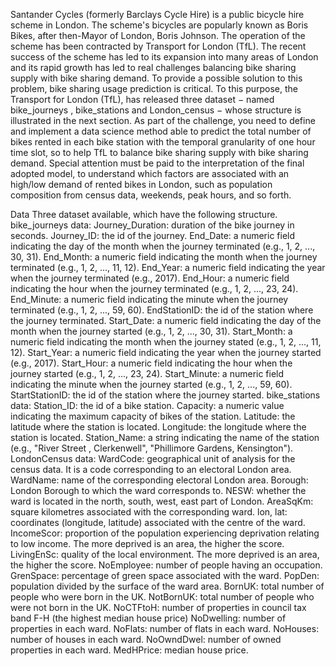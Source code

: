 Santander Cycles (formerly Barclays Cycle Hire) is a public bicycle hire scheme in London. The scheme's bicycles are popularly known as Boris Bikes, after then-Mayor of London, Boris Johnson. The operation of the scheme has been contracted by Transport for London (TfL). The recent success of the scheme has led to its expansion into many areas of London and its rapid growth has led to real challenges balancing bike sharing supply with bike sharing demand.
To provide a possible solution to this problem, bike sharing usage prediction is critical. To this purpose, the Transport for London (TfL), has released three dataset − named bike_journeys , bike_stations and London_census − whose structure is illustrated in the next section.
As part of the challenge, you need to define and implement a data science method able to predict the total number of bikes rented in each bike station with the temporal granularity of one hour time slot, so to help TfL to balance bike sharing supply with bike sharing demand.
Special attention must be paid to the interpretation of the final adopted model, to understand which factors are associated with an high/low demand of rented bikes in London, such as population composition from census data, weekends, peak hours, and so forth.
     
Data
Three dataset available, which have the following structure. bike_journeys data:
Journey_Duration: duration of the bike journey in seconds.
Journey_ID: the id of the journey.
End_Date: a numeric field indicating the day of the month when the journey terminated (e.g., 1, 2, ..., 30, 31).
End_Month: a numeric field indicating the month when the journey terminated (e.g., 1, 2, ..., 11, 12). End_Year: a numeric field indicating the year when the journey terminated (e.g., 2017).
End_Hour: a numeric field indicating the hour when the journey terminated (e.g., 1, 2, ..., 23, 24). End_Minute: a numeric field indicating the minute when the journey terminated (e.g., 1, 2, ..., 59, 60). EndStationID: the id of the station where the journey terminated.
Start_Date: a numeric field indicating the day of the month when the journey started (e.g., 1, 2, ..., 30, 31).
Start_Month: a numeric field indicating the month when the journey stated (e.g., 1, 2, ..., 11, 12). Start_Year: a numeric field indicating the year when the journey started (e.g., 2017).
Start_Hour: a numeric field indicating the hour when the journey started (e.g., 1, 2, ..., 23, 24). Start_Minute: a numeric field indicating the minute when the journey started (e.g., 1, 2, ..., 59, 60). StartStationID: the id of the station where the journey started.
bike_stations data:
Station_ID: the id of a bike station.
Capacity: a numeric value indicating the maximum capacity of bikes of the station.
Latitude: the latitude where the station is located.
Longitude: the longitude where the station is located.
Station_Name: a string indicating the name of the station (e.g., "River Street , Clerkenwell", "Phillimore Gardens, Kensington").
LondonCensus data:
WardCode: geographical unit of analysis for the census data. It is a code corresponding to an electoral London area.
WardName: name of the corresponding electoral London area.
Borough: London Borough to which the ward corresponds to.
NESW: whether the ward is located in the north, south, west, east part of London.
AreaSqKm: square kilometres associated with the corresponding ward.
lon, lat: coordinates (longitude, latitude) associated with the centre of the ward.
IncomeScor: proportion of the population experiencing deprivation relating to low income. The more deprived is an area, the higher the score.
LivingEnSc: quality of the local environment. The more deprived is an area, the higher the score. NoEmployee: number of people having an occupation.
GrenSpace: percentage of green space associated with the ward.
PopDen: population divided by the surface of the ward area.
BornUK: total number of people who were born in the UK.
NotBornUK: total number of people who were not born in the UK.
NoCTFtoH: number of properties in council tax band F-H (the highest median house price) NoDwelling: number of properties in each ward.
NoFlats: number of flats in each ward.
NoHouses: number of houses in each ward.
NoOwndDwel: number of owned properties in each ward.
MedHPrice: median house price.
                             
